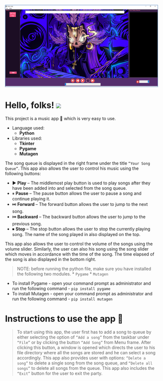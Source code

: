 ![screenshot](/images/musicplayer.png)
# Hello, folks! <img src="https://raw.githubusercontent.com/MartinHeinz/MartinHeinz/master/wave.gif" width="30px">


This project is a music app 🎵 which is very easy to use.
* Language used: 
  - **Python**
* Libraries used:
  - **Tkinter**
  - **Pygame**
  - **Mutagen**

The song queue is displayed in the right frame under the title `“Your
Song Queue”`. This app also allows the user to control his music using
the following buttons:
 * ▶ **Play**   – The middlemost play button is used to play songs after they
have been added into and selected from the song queue.
* ⏸ **Pause**   – The pause button allows the user to pause a song and
continue playing it.
* ⏭️ **Forward**  – The forward button allows the user to jump to the next
song.
* ⏮️ **Backward**  – The backward button allows the user to jump to the
previous song.
* ⏹ **Stop** – The stop button allows the user to stop the currently playing
song.
The name of the song played in also displayed on the top.

This app also allows the user to control the volume of the songs using
the volume slider. Similarly, the user can also his song using the song
slider which moves in accordance with the time of the song. The time
elapsed of the song is also displayed in the bottom right.

> NOTE: before running the python file, make sure you have installed the following two modules.
      * `Pygame`
      * `Mutagen`
* To install Pygame - open your command prompt as administrator and run the following command
                  - ```pip install pygame```
* To install Mutagen - open your command prompt as administrator and run the following command
                  - ```pip install mutagen ```
# Instructions to use the app 📝
> To start using this app, the user first has to add a song to queue by either selecting
the option of `“Add a song”` from the taskbar under `“File”` or by
clicking the button `“Add Song”` from Menu frame. After clicking this
button, a window is opened which directs the user to his file directory
where all the songs are stored and he can select a song accordingly.
This app also provides user with options: `“Delete a song”` to delete a
single song from the song queue, and `“Delete all songs”` to delete all
songs from the queue. This app also includes the `“Exit”` button for the
user to exit the party.


